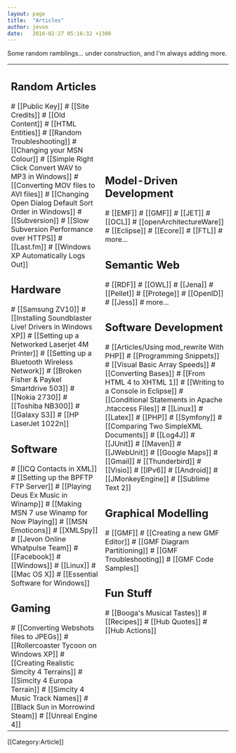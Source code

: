 ```yaml
---
layout: page
title:  "Articles"
author: jevon
date:   2016-02-27 05:16:32 +1300
---
```


Some random ramblings... under construction, and I'm always adding more.
<table class="articles-table"><tr><td class="left-bar"><h2 class="heading-random">Random Articles</h2>
# [[Public Key]]
# [[Site Credits]]
# [[Old Content]]
# [[HTML Entities]]
# [[Random Troubleshooting]]
# [[Changing your MSN Colour]]
# [[Simple Right Click Convert WAV to MP3 in Windows]]
# [[Converting MOV files to AVI files]]
# [[Changing Open Dialog Default Sort Order in Windows]]
# [[Subversion]]
# [[Slow Subversion Performance over HTTPS]]
# [[Last.fm]]
# [[Windows XP Automatically Logs Out]]

<h2 class="heading-hardware">Hardware</h2>
# [[Samsung ZV10]]
# [[Installing Soundblaster Live! Drivers in Windows XP]]
# [[Setting up a Networked Laserjet 4M Printer]]
# [[Setting up a Bluetooth Wireless Network]]
# [[Broken Fisher & Paykel Smartdrive 503]]
# [[Nokia 2730]]
# [[Toshiba NB300]]
# [[Galaxy S3]]
# [[HP LaserJet 1022n]]

<h2 class="heading-applications">Software</h2>
# [[ICQ Contacts in XML]]
# [[Setting up the BPFTP FTP Server]]
# [[Playing Deus Ex Music in Winamp]]
# [[Making MSN 7 use Winamp for Now Playing]]
# [[MSN Emoticons]]
# [[XMLSpy]]
# [[Jevon Online Whatpulse Team]]
# [[Facebook]]
# [[Windows]]
# [[Linux]]
# [[Mac OS X]]
# [[Essential Software for Windows]]

<h2 class="heading-gaming">Gaming</h2>
# [[Converting Webshots files to JPEGs]]
# [[Rollercoaster Tycoon on Windows XP]]
# [[Creating Realistic Simcity 4 Terrains]]
# [[Simcity 4 Europa Terrain]]
# [[Simcity 4 Music Track Names]]
# [[Black Sun in Morrowind Steam]]
# [[Unreal Engine 4]]

</td><td class="right-bar"><h2 class="heading-mdd">Model-Driven Development</h2>
# [[EMF]]
# [[GMF]]
# [[JET]]
# [[OCL]]
# [[openArchitectureWare]]
# [[Eclipse]]
# [[Ecore]]
# [[FTL]]
# more...

<h2 class="heading-semantic">Semantic Web</h2>
# [[RDF]]
# [[OWL]]
# [[Jena]]
# [[Pellet]]
# [[Protege]]
# [[OpenID]]
# [[Jess]]
# more...

<h2 class="heading-software">Software Development</h2>
# [[Articles/Using mod_rewrite With PHP]]
# [[Programming Snippets]]
# [[Visual Basic Array Speeds]]
# [[Converting Bases]]
# [[From HTML 4 to XHTML 1]]
# [[Writing to a Console in Eclipse]]
# [[Conditional Statements in Apache .htaccess Files]]
# [[Linux]]
# [[Latex]]
# [[PHP]]
# [[Symfony]]
# [[Comparing Two SimpleXML Documents]]
# [[Log4J]]
# [[JUnit]]
# [[Maven]]
# [[JWebUnit]]
# [[Google Maps]]
# [[Gmail]]
# [[Thunderbird]]
# [[Visio]]
# [[IPv6]]
# [[Android]]
# [[JMonkeyEngine]]
# [[Sublime Text 2]]

<h2 class="heading-gmf">Graphical Modelling</h2>
# [[GMF]]
# [[Creating a new GMF Editor]]
# [[GMF Diagram Partitioning]]
# [[GMF Troubleshooting]]
# [[GMF Code Samples]]

<h2 class="heading-fun">Fun Stuff</h2>
# [[Booga's Musical Tastes]]
# [[Recipes]]
# [[Hub Quotes]]
# [[Hub Actions]]
</td></tr></table>

[[Category:Article]]
